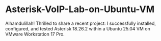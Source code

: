 # Asterisk-VoIP-Lab-on-Ubuntu-VM
Alhamdulillah! Thrilled to share a recent project: I successfully installed, configured, and tested Asterisk 18.26.2 within a Ubuntu 25.04 VM on VMware Workstation 17 Pro.
